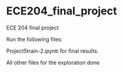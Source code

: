 # ECE204_final_project
ECE 204 final project

Run the following files: 

Project5train-2.ipynb for final results.

All other files for the exploration done
